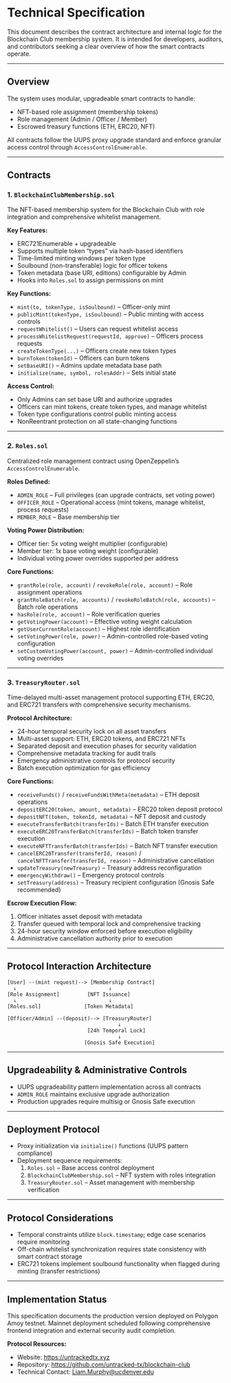 # Technical Specification

This document describes the contract architecture and internal logic for the Blockchain Club membership system. It is intended for developers, auditors, and contributors seeking a clear overview of how the smart contracts operate.

---

## Overview

The system uses modular, upgradeable smart contracts to handle:

- NFT-based role assignment (membership tokens)
- Role management (Admin / Officer / Member)
- Escrowed treasury functions (ETH, ERC20, NFT)

All contracts follow the UUPS proxy upgrade standard and enforce granular access control through `AccessControlEnumerable`.

---

## Contracts

### 1. `BlockchainClubMembership.sol`

The NFT-based membership system for the Blockchain Club with role integration and comprehensive whitelist management.

**Key Features:**
- ERC721Enumerable + upgradeable
- Supports multiple token “types” via hash-based identifiers
- Time-limited minting windows per token type
- Soulbound (non-transferable) logic for officer tokens
- Token metadata (base URI, editions) configurable by Admin
- Hooks into `Roles.sol` to assign permissions on mint

**Key Functions:**
- `mint(to, tokenType, isSoulbound)` – Officer-only mint
- `publicMint(tokenType, isSoulbound)` – Public minting with access controls
- `requestWhitelist()` – Users can request whitelist access
- `processWhitelistRequest(requestId, approve)` – Officers process requests
- `createTokenType(...)` – Officers create new token types
- `burnToken(tokenId)` – Officers can burn tokens
- `setBaseURI()` – Admins update metadata base path
- `initialize(name, symbol, rolesAddr)` – Sets initial state

**Access Control:**
- Only Admins can set base URI and authorize upgrades
- Officers can mint tokens, create token types, and manage whitelist
- Token type configurations control public minting access
- NonReentrant protection on all state-changing functions

---

### 2. `Roles.sol`

Centralized role management contract using OpenZeppelin’s `AccessControlEnumerable`.

**Roles Defined:**
- `ADMIN_ROLE` – Full privileges (can upgrade contracts, set voting power)
- `OFFICER_ROLE` – Operational access (mint tokens, manage whitelist, process requests)
- `MEMBER_ROLE` – Base membership tier

**Voting Power Distribution:**
- Officer tier: 5x voting weight multiplier (configurable)
- Member tier: 1x base voting weight (configurable) 
- Individual voting power overrides supported per address

**Core Functions:**
- `grantRole(role, account)` / `revokeRole(role, account)` – Role assignment operations
- `grantRoleBatch(role, accounts)` / `revokeRoleBatch(role, accounts)` – Batch role operations
- `hasRole(role, account)` – Role verification queries
- `getVotingPower(account)` – Effective voting weight calculation
- `getUserCurrentRole(account)` – Highest role identification
- `setVotingPower(role, power)` – Admin-controlled role-based voting configuration
- `setCustomVotingPower(account, power)` – Admin-controlled individual voting overrides

---

### 3. `TreasuryRouter.sol`

Time-delayed multi-asset management protocol supporting ETH, ERC20, and ERC721 transfers with comprehensive security mechanisms.

**Protocol Architecture:**
- 24-hour temporal security lock on all asset transfers
- Multi-asset support: ETH, ERC20 tokens, and ERC721 NFTs
- Separated deposit and execution phases for security validation
- Comprehensive metadata tracking for audit trails
- Emergency administrative controls for protocol security
- Batch execution optimization for gas efficiency

**Core Functions:**
- `receiveFunds()` / `receiveFundsWithMeta(metadata)` – ETH deposit operations
- `depositERC20(token, amount, metadata)` – ERC20 token deposit protocol
- `depositNFT(token, tokenId, metadata)` – NFT deposit and custody
- `executeTransferBatch(transferIds)` – Batch ETH transfer execution
- `executeERC20TransferBatch(transferIds)` – Batch token transfer execution
- `executeNFTTransferBatch(transferIds)` – Batch NFT transfer execution
- `cancelERC20Transfer(transferId, reason)` / `cancelNFTTransfer(transferId, reason)` – Administrative cancellation
- `updateTreasury(newTreasury)` – Treasury address reconfiguration
- `emergencyWithdraw()` – Emergency protocol controls
- `setTreasury(address)` – Treasury recipient configuration (Gnosis Safe recommended)

**Escrow Execution Flow:**
1. Officer initiates asset deposit with metadata
2. Transfer queued with temporal lock and comprehensive tracking
3. 24-hour security window enforced before execution eligibility
4. Administrative cancellation authority prior to execution

---

## Protocol Interaction Architecture

```
[User] --(mint request)--> [Membership Contract]
  ↓                              ↓
[Role Assignment]         [NFT Issuance]
  ↓                              ↓
[Roles.sol]              [Token Metadata]

[Officer/Admin] --(deposit)--> [TreasuryRouter]
                                    ↓
                          [24h Temporal Lock]
                                    ↓
                         [Gnosis Safe Execution]
```

---

## Upgradeability & Administrative Controls

- UUPS upgradeability pattern implementation across all contracts
- `ADMIN_ROLE` maintains exclusive upgrade authorization
- Production upgrades require multisig or Gnosis Safe execution

---

## Deployment Protocol

- Proxy initialization via `initialize()` functions (UUPS pattern compliance)
- Deployment sequence requirements:
  1. `Roles.sol` – Base access control deployment
  2. `BlockchainClubMembership.sol` – NFT system with roles integration
  3. `TreasuryRouter.sol` – Asset management with membership verification

---

## Protocol Considerations

- Temporal constraints utilize `block.timestamp`; edge case scenarios require monitoring
- Off-chain whitelist synchronization requires state consistency with smart contract storage
- ERC721 tokens implement soulbound functionality when flagged during minting (transfer restrictions)

---

## Implementation Status

This specification documents the production version deployed on Polygon Amoy testnet. Mainnet deployment scheduled following comprehensive frontend integration and external security audit completion.

**Protocol Resources:**
* Website: https://untrackedtx.xyz
* Repository: https://github.com/untracked-tx/blockchain-club
* Technical Contact: Liam.Murphy@ucdenver.edu


